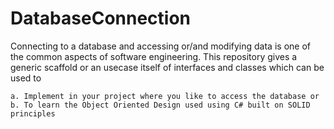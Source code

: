 # DatabaseConnection
Connecting to a database and accessing or/and modifying data is one of the common aspects of software engineering. This repository gives a generic scaffold or an usecase itself of interfaces and classes which can be used to

    a. Implement in your project where you like to access the database or
    b. To learn the Object Oriented Design used using C# built on SOLID principles
